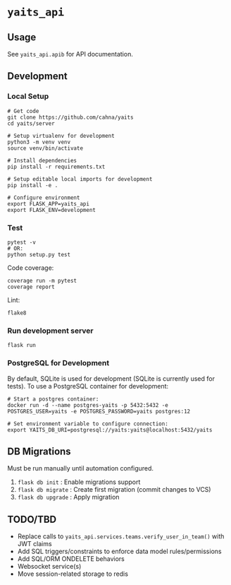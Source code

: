 # `yaits_api`

## Usage

See `yaits_api.apib` for API documentation.

## Development

### Local Setup

```
# Get code
git clone https://github.com/cahna/yaits
cd yaits/server

# Setup virtualenv for development
python3 -m venv venv
source venv/bin/activate

# Install dependencies
pip install -r requirements.txt

# Setup editable local imports for development
pip install -e .

# Configure environment
export FLASK_APP=yaits_api
export FLASK_ENV=development
```

### Test

```
pytest -v
# OR:
python setup.py test
```

Code coverage:

```
coverage run -m pytest
coverage report
```

Lint:

```
flake8
```

### Run development server

```
flask run
```

### PostgreSQL for Development

By default, SQLite is used for development (SQLite is currently used for tests).
To use a PostgreSQL container for development:

```
# Start a postgres container:
docker run -d --name postgres-yaits -p 5432:5432 -e POSTGRES_USER=yaits -e POSTGRES_PASSWORD=yaits postgres:12

# Set environment variable to configure connection:
export YAITS_DB_URI=postgresql://yaits:yaits@localhost:5432/yaits
```

## DB Migrations

Must be run manually until automation configured.

1. `flask db init` : Enable migrations support
2. `flask db migrate` : Create first migration (commit changes to VCS)
3. `flask db upgrade` : Apply migration

## TODO/TBD

- Replace calls to `yaits_api.services.teams.verify_user_in_team()` with JWT claims
- Add SQL triggers/constraints to enforce data model rules/permissions
- Add SQL/ORM ONDELETE behaviors
- Websocket service(s)
- Move session-related storage to redis
